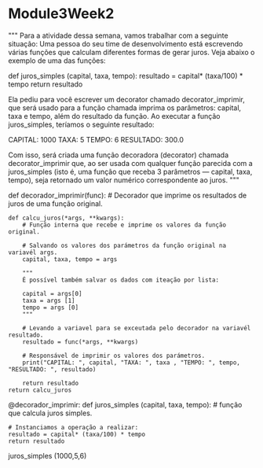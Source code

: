 # Module3Week2
"""
Para a atividade dessa semana, vamos trabalhar com a seguinte situação:
Uma pessoa do seu time de desenvolvimento está escrevendo várias funções
que calculam diferentes formas de gerar juros. Veja abaixo o exemplo de uma das funções:

def juros_simples (capital, taxa, tempo):
resultado = capital* (taxa/100) * tempo
return resultado

Ela pediu para você escrever um decorator chamado decorator_imprimir,
que será usado para a função chamada imprima os parâmetros: capital, taxa e tempo,
além do resultado da função.
Ao executar a função juros_simples, teríamos o seguinte resultado:

CAPITAL: 1000 TAXA: 5 TEMPO: 6 RESULTADO: 300.0

Com isso, será criada uma função decoradora (decorator) chamada decorator_imprimir que, ao ser usada com qualquer
função parecida com a juros_simples (isto é, uma função que receba 3 parâmetros — capital, taxa, tempo),
seja retornado um valor numérico correspondente ao juros.
"""

def decorador_imprimir(func):
    # Decorador que imprime os resultados de juros de uma função original.

    def calcu_juros(*args, **kwargs):
        # Função interna que recebe e imprime os valores da função original.
        
        # Salvando os valores dos parámetros da função original na variavél args.  
        capital, taxa, tempo = args
    
        """
        É possível também salvar os dados com iteação por lista:
        
        capital = args[0]
        taxa = args [1]
        tempo = args [0]
        """ 
        
        # Levando a variavel para se exceutada pelo decorador na variavél resultado.
        resultado = func(*args, **kwargs)

        # Responsável de imprimir os valores dos parámetros.
        print("CAPITAL: ", capital, "TAXA: ", taxa , "TEMPO: ", tempo, "RESULTADO: ", resultado)
        
        return resultado
    return calcu_juros

@decorador_imprimir:
def juros_simples (capital, taxa, tempo):
    # função que calcula juros simples.
    
    # Instanciamos a operação a realizar:
    resultado = capital* (taxa/100) * tempo
    return resultado

juros_simples (1000,5,6)
